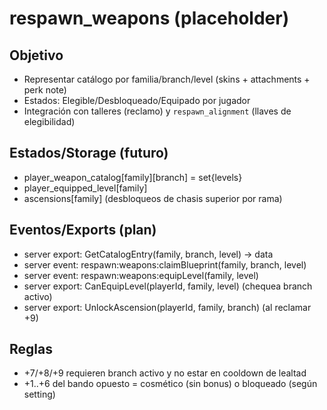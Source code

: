 # respawn_weapons (placeholder)

## Objetivo
- Representar catálogo por familia/branch/level (skins + attachments + perk note)
- Estados: Elegible/Desbloqueado/Equipado por jugador
- Integración con talleres (reclamo) y `respawn_alignment` (llaves de elegibilidad)

## Estados/Storage (futuro)
- player_weapon_catalog[family][branch] = set{levels}
- player_equipped_level[family]
- ascensions[family] (desbloqueos de chasis superior por rama)

## Eventos/Exports (plan)
- server export: GetCatalogEntry(family, branch, level) -> data
- server event: respawn:weapons:claimBlueprint(family, branch, level)
- server event: respawn:weapons:equipLevel(family, level)
- server export: CanEquipLevel(playerId, family, level) (chequea branch activo)
- server export: UnlockAscension(playerId, family, branch) (al reclamar +9)

## Reglas
- +7/+8/+9 requieren branch activo y no estar en cooldown de lealtad
- +1..+6 del bando opuesto = cosmético (sin bonus) o bloqueado (según setting)
